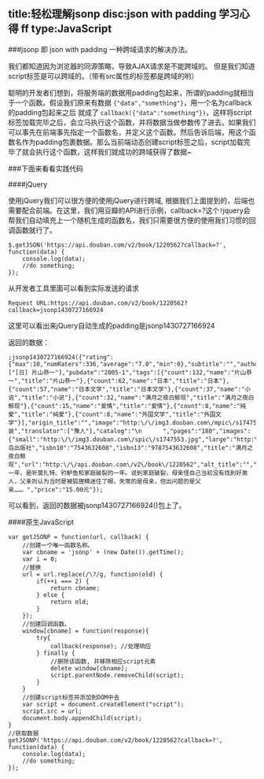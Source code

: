 title:轻松理解jsonp
disc:json with padding 学习心得 ff
type:JavaScript
------------------
###jsonp 即 json with padding 一种跨域请求的解决办法。

我们都知道因为浏览器的同源策略，导致AJAX请求是不能跨域的。
但是我们知道script标签是可以跨域的。（带有src属性的标签都是跨域的哟）

聪明的开发者们想到，将服务端的数据用padding包起来，所谓的padding就相当于一个函数。假设我们原来有数据 `{"data","something"}`，用一个名为callback的padding包起来之后 就成了 `callback({"data":"something"})`，这样将script标签加载完毕之后，会立马执行这个函数，并将数据当做参数传了进去。如果我们可以事先在前端事先指定一个函数名，并定义这个函数。然后告诉后端，用这个函数名作为padding包裹数据。那么当前端动态创建script标签之后，script加载完毕了就会执行这个函数，这样我们就成功的跨域获得了数据~

###下面来看看实践代码

####jQuery

使用jQuery我们可以很方便的使用jQuery进行跨域, 根据我们上面提到的，后端也需要配合前端。在这里，我们用豆瓣的API进行示例，callback=?这个`?`jquery会帮我们自动填充上一个随机生成的函数名，我们只需要很方便的使用我们习惯的回调函数就行了。

    $.getJSON('https://api.douban.com/v2/book/1220562?callback=?', function(data) {
        console.log(data);
        //do something;
    });

从开发者工具里面可以看到实际发送的请求

    Request URL:https://api.douban.com/v2/book/1220562?callback=jsonp1430727166924

这里可以看出来jQuery自动生成的padding是jsonp1430727166924

返回的数据：
    
    ;jsonp1430727166924({"rating":{"max":10,"numRaters":336,"average":"7.0","min":0},"subtitle":"","author":["[日] 片山恭一"],"pubdate":"2005-1","tags":[{"count":132,"name":"片山恭一","title":"片山恭一"},{"count":62,"name":"日本","title":"日本"},{"count":57,"name":"日本文学","title":"日本文学"},{"count":37,"name":"小说","title":"小说"},{"count":32,"name":"满月之夜白鲸现","title":"满月之夜白鲸现"},{"count":15,"name":"爱情","title":"爱情"},{"count":8,"name":"純愛","title":"純愛"},{"count":8,"name":"外国文学","title":"外国文学"}],"origin_title":"","image":"http:\/\/img3.douban.com\/mpic\/s1747553.jpg","binding":"平装","translator":["豫人"],"catalog":"\n      ","pages":"180","images":{"small":"http:\/\/img3.douban.com\/spic\/s1747553.jpg","large":"http:\/\/img3.douban.com\/lpic\/s1747553.jpg","medium":"http:\/\/img3.douban.com\/mpic\/s1747553.jpg"},"alt":"http:\/\/book.douban.com\/subject\/1220562\/","id":"1220562","publisher":"青岛出版社","isbn10":"7543632608","isbn13":"9787543632608","title":"满月之夜白鲸现","url":"http:\/\/api.douban.com\/v2\/book\/1220562","alt_title":"","author_intro":"","summary":"那一年，是听莫扎特、钓鲈鱼和家庭破裂的一年。说到家庭破裂，母亲怪自己当初没有找到好男人，父亲则认为当时是被狐狸精迷住了眼，失常的是母亲，但出问题的是父亲……。","price":"15.00元"});

可以看到，返回的数据被jsonp1430727166924()包上了。

####原生JavaScript

    var getJSONP = function(url, callback) {
        //创建一个唯一函数名称。
        var cbname = 'jsonp' + (new Date()).getTime();
        var i = 0;
        //替换
        url = url.replace(/\?/g, function(old) {
            if(++i === 2) {
                return cbname;
            } else {
                return old;
            }
        });
        //创建回调函数。
        window[cbname] = function(response){ 
            try{ 
                callback(response); //处理响应 
            } finally { 
                //删除该函数, 并移除相应script元素 
                delete window[cbname]; 
                script.parentNode.removeChild(script); 
            } 
        }
        //创建script标签并添加到DOM中去
        var script = document.createElement("script"); 
        script.src = url; 
        document.body.appendChild(script); 
    }
    //获取数据
    getJSONP('https://api.douban.com/v2/book/1220562?callback=?', function(data) {
        console.log(data);
        //do something;
    });